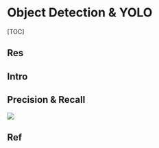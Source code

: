 # Object Detection & YOLO

[TOC]



## Res


## Intro

## Precision & Recall
[![](https://upload.wikimedia.org/wikipedia/commons/thumb/2/26/Precisionrecall.svg/350px-Precisionrecall.svg.png)](https://en.wikipedia.org/wiki/File:Precisionrecall.svg)



## Ref
[Precision & Recall | Wikipedia]: https://en.wikipedia.org/wiki/Precision_and_recall


